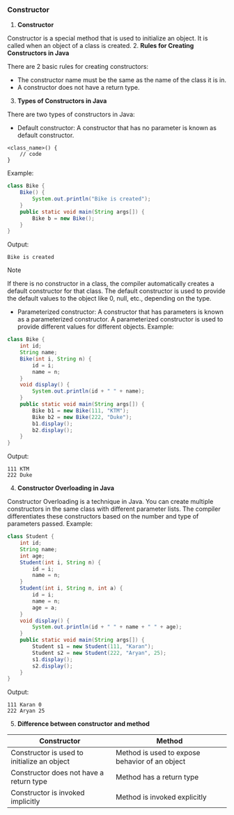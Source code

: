 ### Constructor

1. **Constructor**

Constructor  is a special method that is used to initialize an object. It is called when an object of a class is created.
2. **Rules for Creating Constructors in Java**

There are 2 basic rules for creating constructors:
- The constructor name must be the same as the name of the class it is in.
- A constructor does not have a return type.
3. **Types of Constructors in Java**

There are two types of constructors in Java:
- Default constructor: A constructor that has no parameter is known as default constructor.
```
<class_name>() {
    // code
}
```
Example:
```java
class Bike {  
    Bike() {
        System.out.println("Bike is created");
    }  
    public static void main(String args[]) {  
        Bike b = new Bike();  
    }  
}
```
Output:
```
Bike is created
```
> [!NOTE]
> If there is no constructor in a class, the compiler automatically creates a default constructor for that class. The default constructor is used to provide the default values to the object like 0, null, etc., depending on the type.
- Parameterized constructor: A constructor that has parameters is known as a parameterized constructor. A parameterized constructor is used to provide different values for different objects.
Example:
```java
class Bike {  
    int id;  
    String name;  
    Bike(int i, String n) {
        id = i;
        name = n;
    }  
    void display() {
        System.out.println(id + " " + name);
    }  
    public static void main(String args[]) {  
        Bike b1 = new Bike(111, "KTM");  
        Bike b2 = new Bike(222, "Duke");  
        b1.display();  
        b2.display();  
    }  
}
```
Output:
```
111 KTM
222 Duke
```
4. **Constructor Overloading in Java**

Constructor Overloading is a technique in Java. You can create multiple constructors in the same class with different parameter lists. The compiler differentiates these constructors based on the number and type of parameters passed.
Example:
```java
class Student {  
    int id;  
    String name;  
    int age;  
    Student(int i, String n) {
        id = i;
        name = n;
    }  
    Student(int i, String n, int a) {
        id = i;
        name = n;
        age = a;
    }  
    void display() {
        System.out.println(id + " " + name + " " + age);
    }  
    public static void main(String args[]) {  
        Student s1 = new Student(111, "Karan");  
        Student s2 = new Student(222, "Aryan", 25);  
        s1.display();  
        s2.display();  
    }  
}
```
Output:
```
111 Karan 0
222 Aryan 25
```
5. **Difference between constructor and method**

| Constructor                                 | Method                                         |    
|---------------------------------------------|------------------------------------------------|
| Constructor is used to initialize an object | Method is used to expose behavior of an object |
| Constructor does not have a return type     | Method has a return type                       |
| Constructor is invoked implicitly           | Method is invoked explicitly                   |
    
    
